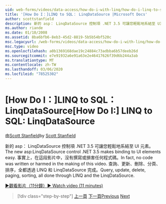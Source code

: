 ```yaml
---
uid: web-forms/videos/data-access/how-do-i-with-linq/how-do-i-linq-to-sql-linqdatasource
title: '[How Do I：]LINQ to SQL： LinqDataSource |Microsoft Docs'
author: scottstanfield
description: 新的 asp： LinqDataSource 控制項 .NET 3.5 可讓您輕鬆地系結至 UI 元素。 事實上，在這段影片中，沒有撰寫或損害任何程式碼。 查詢，upd 。
ms.author: riande
ms.date: 01/10/2008
ms.assetid: 8ba6bfb6-8eb3-45d2-8819-5b5b54bf520c
msc.legacyurl: /web-forms/videos/data-access/how-do-i-with-linq/how-do-i-linq-to-sql-linqdatasource
msc.type: video
ms.openlocfilehash: a0b1369168dae19c24884c73adbba6b57deeb26d
ms.sourcegitcommit: e7e91932a6e91a63e2e46417626f39d6b244a3ab
ms.translationtype: MT
ms.contentlocale: zh-TW
ms.lasthandoff: 03/06/2020
ms.locfileid: "78525302"
---
```

# <a name="how-do-i-linq-to-sql-linqdatasource"></a><span data-ttu-id="543f0-105">[How Do I：]LINQ to SQL： LinqDataSource</span><span class="sxs-lookup"><span data-stu-id="543f0-105">[How Do I:] LINQ to SQL: LinqDataSource</span></span>

<span data-ttu-id="543f0-106">由[Scott Stanfield](https://github.com/scottstanfield)</span><span class="sxs-lookup"><span data-stu-id="543f0-106">by [Scott Stanfield](https://github.com/scottstanfield)</span></span>

<span data-ttu-id="543f0-107">新的 asp： LinqDataSource 控制項 .NET 3.5 可讓您輕鬆地系結至 UI 元素。</span><span class="sxs-lookup"><span data-stu-id="543f0-107">The new asp:LinqDataSource control .NET 3.5 makes binding to UI elements easy.</span></span> <span data-ttu-id="543f0-108">事實上，在這段影片中，沒有撰寫或損害任何程式碼。</span><span class="sxs-lookup"><span data-stu-id="543f0-108">In fact, no code was written or harmed in the making of this video.</span></span> <span data-ttu-id="543f0-109">查詢、更新、刪除、分頁、排序，全都透過 LINQ 和 LinqDataSource 完成。</span><span class="sxs-lookup"><span data-stu-id="543f0-109">Query, update, delete, paging, sorting, all done through LINQ and the LinqDataSource.</span></span>

[<span data-ttu-id="543f0-110">&#9654;觀看影片（11分鐘）</span><span class="sxs-lookup"><span data-stu-id="543f0-110">&#9654; Watch video (11 minutes)</span></span>](https://channel9.msdn.com/Blogs/ASP-NET-Site-Videos/how-do-i-linq-to-sql-linqdatasource)

> [!div class="step-by-step"]
> <span data-ttu-id="543f0-111">[上一頁](how-do-i-linq-to-sql-updating-the-database.md)
> [下一頁](how-do-i-linq-to-sql-custom-linqdatasource.md)</span><span class="sxs-lookup"><span data-stu-id="543f0-111">[Previous](how-do-i-linq-to-sql-updating-the-database.md)
[Next](how-do-i-linq-to-sql-custom-linqdatasource.md)</span></span>
